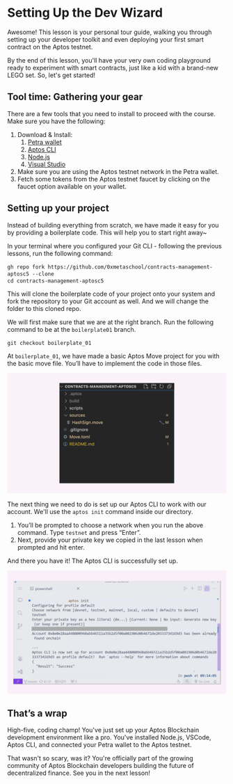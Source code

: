 # Setting Up the Dev Wizard

Awesome! This lesson is your personal tour guide, walking you through setting up your developer toolkit and even deploying your first smart contract on the Aptos testnet. 

By the end of this lesson, you'll have your very own coding playground ready to experiment with smart contracts, just like a kid with a brand-new LEGO set. So, let's get started!

## Tool  time: Gathering your gear

There are a few tools that you need to install to proceed with the course. Make sure you have the following:

1.  Download & Install:
    1. [Petra wallet](https://petra.app/)
    2. [Aptos CLI](https://aptos.dev/en/build/cli)
    3. [Node.js](https://nodejs.org/)
    4. [Visual Studio](https://code.visualstudio.com/)
2. Make sure you are using the Aptos testnet network in the Petra wallet.
3. Fetch some tokens from the Aptos testnet faucet by clicking on the faucet option available on your wallet.

## Setting up your project


Instead of building everything from scratch, we have made it easy for you by providing a boilerplate code. This will help you to start right away~

In your terminal where you configured your Git CLI - following the previous lessons, run the following command:

```
gh repo fork https://github.com/0xmetaschool/contracts-management-aptosc5 --clone
cd contracts-management-aptosc5
```

This will clone the boilerplate code of your project onto your system and fork the repository to your Git account as well. And we will change the folder to this cloned repo.

We will first make sure that we are at the right branch. Run the following command to be at the `boilerplate01` branch. 

```
git checkout boilerplate_01
```

At `boilerplate_01`, we have made a basic Aptos Move project for you with the basic move file. You’ll have to implement the code in those files.

![aptos-structure.png](https://github.com/0xmetaschool/Learning-Projects/blob/main/assests_for_all/Documents%20Management%20DApp%20on%20Aptos-C5/2.%20Project%20Structure%20and%20Setup/1.%20Setting%20Up%20the%20Dev%20Wizard/aptos-structure.webp?raw=true)

The next thing we need to do is set up our Aptos CLI to work with our account. We'll use the `aptos init` command inside our directory.

1. You’ll be prompted to choose a network when you run the above command. Type `testnet` and press “Enter”.
2. Next, provide your private key we copied in the last lesson when prompted and hit enter.

And there you have it! The Aptos CLI is successfully set up. 

![aptos 03.jpg](https://github.com/0xmetaschool/Learning-Projects/blob/main/assests_for_all/Documents%20Management%20DApp%20on%20Aptos-C5/2.%20Project%20Structure%20and%20Setup/1.%20Setting%20Up%20the%20Dev%20Wizard/aptos_03.webp?raw=true)

## That’s a wrap

High-five, coding champ! You've just set up your Aptos Blockchain development environment like a pro. You've installed Node.js, VSCode, Aptos CLI, and connected your Petra wallet to the Aptos testnet.

That wasn't so scary, was it? You're officially part of the growing community of Aptos Blockchain developers building the future of decentralized finance. See you in the next lesson!
